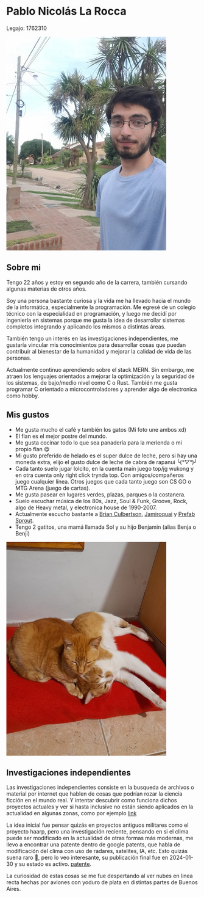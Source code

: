 # Pablo Nicolás La Rocca

Legajo: 1762310

 ![Foto Pablo](foto_perfil_1.jpg)

## Sobre mi
Tengo 22 años y estoy en segundo año de la carrera, también cursando algunas materias de otros años.

Soy una persona bastante curiosa y la vida me ha llevado hacia el mundo de la informática, especialmente la programación. Me egresé de un colegio técnico con la especialidad en programación, y luego me decidí por ingeniería en sistemas porque me gusta la idea de desarrollar sistemas completos integrando y aplicando los mismos a distintas áreas.

También tengo un interés en las investigaciones independientes, me gustaría vincular mis conocimientos para desarrollar cosas que puedan contribuir al bienestar de la humanidad y mejorar la calidad de vida de las personas.

Actualmente continuo aprendiendo sobre el stack MERN. Sin embargo, me atraen los lenguajes orientados a mejorar la optimización y la seguridad de los sistemas, de bajo/medio nivel como C o Rust. También me gusta programar C orientado a microcontroladores y aprender algo de electronica como hobby.

## Mis gustos
- Me gusta mucho el café y también los gatos (Mi foto une ambos xd)
- El flan es el mejor postre del mundo.
- Me gusta cocinar todo lo que sea panadería para la merienda o mi propio flan 😋
- Mi gusto preferido de helado es el super dulce de leche, pero si hay una moneda extra, elijo el gusto dulce de leche de cabra de rapanui ╰(*°▽°*)╯
- Cada tanto suelo jugar lolcito, en la cuenta main juego top/jg wukong y en otra cuenta only right click trynda top. Con amigos/compañeros juego cualquier línea. Otros juegos que cada tanto juego son CS GO o MTG Arena (juego de cartas).
- Me gusta pasear en lugares verdes, plazas, parques o la costanera.
- Suelo escuchar música de los 80s, Jazz, Soul & Funk, Groove, Rock, algo de Heavy metal, y electronica house de 1990-2007.
- Actualmente escucho bastante a [Brian Culbertson](https://www.youtube.com/watch?v=CCw-vcq2n4k), [Jamiroquai](https://www.youtube.com/watch?v=GJhT3R2QFwQ) y [Prefab Sprout](https://www.youtube.com/watch?v=2XoF6C_S05U).
- Tengo 2 gatitos, una mamá llamada Sol y su hijo Benjamin (alias Benja o Benji)

 ![Gatitos](gatitos.jpg)

## Investigaciones independientes
Las investigaciones independientes consiste en la busqueda de archivos o material por internet que hablen de cosas que podrían rozar la ciencia ficción en el mundo real.
Y intentar descubrir como funciona dichos proyectos actuales y ver si hasta inclusive no están siendo aplicados en la actualidad en algunas zonas, como por ejemplo [link](https://www.infobae.com/america/mundo/2024/03/19/los-emiratos-arabes-unidos-recurren-a-la-siembra-de-nubes-para-enfrentar-el-desafio-del-cambio-climatico/)

La idea inicial fue pensar quizás en proyectos antiguos militares como el proyecto haarp, pero una investigación reciente, pensando en si el clima puede ser modificado en la actualidad de otras formas más modernas, me llevo a encontrar una patente dentro de google patents, que habla de modificación del clima con uso de radares, satelites, IA, etc. Esto quizás suena raro 🤣, pero lo veo interesante, su publicación final fue en 2024-01-30 y su estado es activo. [patente](https://patents.google.com/patent/US11882798B2/en?q=A01G15%2f00).

La curiosidad de estas cosas se me fue despertando al ver nubes en linea recta hechas por aviones con yoduro de plata en distintas partes de Buenos Aires.

<!-- Suelo escuchar música de los [80s](https://www.youtube.com/watch?v=TzIOeSB9RaU), [Jazz](https://www.youtube.com/watch?v=CCw-vcq2n4k), [Soul & Funk](https://www.youtube.com/watch?v=jlYLJPTZeLA), [Groove](https://www.youtube.com/watch?v=k-ZazLdtDRI), [Rock](https://www.youtube.com/watch?v=yr6cwbDfaBU), [Heavy metal](https://www.youtube.com/watch?v=t-lZyv1hPGk&t=195s), y [electronica de 1990-2007](https://www.youtube.com/watch?v=-5rzNBz00Mo).
- Dejo un link en cada genero que los dirige a la banda/artista que mas suelo escuchar actualmente de ese genero :D
-->
